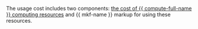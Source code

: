 The usage cost includes two components: [the cost of {{ compute-full-name }} computing resources](../../../compute/pricing.md#prices) and {{ mkf-name }} markup for using these resources.

